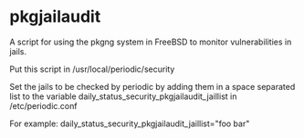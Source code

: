 pkgjailaudit
============

A script for using the pkgng system in FreeBSD to monitor vulnerabilities in jails.

Put this script in /usr/local/periodic/security

Set the jails to be checked by periodic by adding them in a space separated list to the variable daily_status_security_pkgjailaudit_jaillist in /etc/periodic.conf

For example: daily_status_security_pkgjailaudit_jaillist="foo bar"
